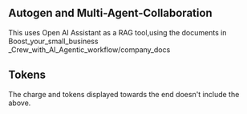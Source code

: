 ## Autogen and Multi-Agent-Collaboration 
This uses Open AI Assistant as a RAG tool,using the documents in Boost_your_small_business _Crew_with_AI_Agentic_workflow/company_docs
## Tokens
The charge and tokens displayed towards the end doesn't include the above.
